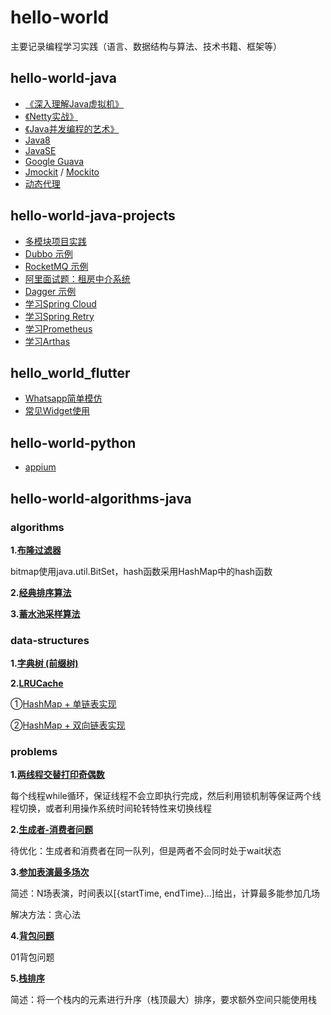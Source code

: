 # hello-world
主要记录编程学习实践（语言、数据结构与算法、技术书籍、框架等）

## hello-world-java
- [《深入理解Java虚拟机》](https://github.com/lewiszlw/hello-world/tree/master/hello-world-java/src/main/java/lewiszlw/_DeepUnderstandingOfJavaVirtualMachine)
- [《Netty实战》](https://github.com/lewiszlw/hello-world/tree/master/hello-world-java/src/main/java/lewiszlw/_NettyInAction)
- [《Java并发编程的艺术》](https://github.com/lewiszlw/hello-world/tree/master/hello-world-java/src/main/java/lewiszlw/_TheArtOfJavaConcurrencyProgramming)
- [Java8](https://github.com/lewiszlw/hello-world/tree/master/hello-world-java/src/main/java/lewiszlw/java8)
- [JavaSE](https://github.com/lewiszlw/hello-world/tree/master/hello-world-java/src/main/java/lewiszlw/javase)
- [Google Guava](https://github.com/lewiszlw/hello-world/tree/master/hello-world-java/src/main/java/lewiszlw/guava)
- [Jmockit](https://github.com/lewiszlw/hello-world/tree/master/hello-world-java/src/main/java/lewiszlw/jmockit) / [Mockito](https://github.com/lewiszlw/hello-world/tree/master/hello-world-java/src/main/java/lewiszlw/mockito)
- [动态代理](https://github.com/lewiszlw/hello-world/tree/master/hello-world-java/src/main/java/lewiszlw/dynamicproxy)

## hello-world-java-projects
- [多模块项目实践](https://github.com/lewiszlw/hello-world/tree/master/hello-world-spring/multi-module)
- [Dubbo 示例](https://github.com/lewiszlw/hello-world/tree/master/hello-world-spring/dubbo-demo)
- [RocketMQ 示例](https://github.com/lewiszlw/hello-world/tree/master/hello-world-spring/rocketmq-demo)
- [阿里面试题：租房中介系统](https://github.com/lewiszlw/hello-world/tree/master/hello-world-spring/alibaba-interview-rental-intermediary)
- [Dagger 示例](https://github.com/lewiszlw/hello-world/tree/master/hello-world-java-projects/dagger-demo)
- [学习Spring Cloud](https://github.com/lewiszlw/hello-world/tree/master/hello-world-java-projects/spring-cloud-demo)
- [学习Spring Retry](https://github.com/lewiszlw/hello-world/tree/master/hello-world-java-projects/spring-retry-demo)
- [学习Prometheus](https://github.com/lewiszlw/hello-world/tree/master/hello-world-java-projects/prometheus-demo)
- [学习Arthas](https://github.com/lewiszlw/hello-world/tree/master/hello-world-java-projects/arthas-demo)

## hello_world_flutter
- [Whatsapp简单模仿](https://github.com/lewiszlw/hello-world/tree/master/hello_world_flutter/lib/apps/whatsapp)
- [常见Widget使用](https://github.com/lewiszlw/hello-world/tree/master/hello_world_flutter/lib/widgets)

## hello-world-python
- [appium](https://github.com/lewiszlw/hello-world/tree/master/hello-world-python/appium)

## hello-world-algorithms-java
### algorithms
**1.[布隆过滤器](https://github.com/lewiszlw/hello-world/blob/master/hello-world-algorithms-java/src/main/java/lewiszlw/algorithms/BloomFilter.java)**

bitmap使用java.util.BitSet，hash函数采用HashMap中的hash函数

**2.[经典排序算法](https://github.com/lewiszlw/hello-world/tree/master/hello-world-algorithms-java/src/main/java/lewiszlw/algorithms/sort)**

**3.[蓄水池采样算法](https://github.com/lewiszlw/hello-world/blob/master/hello-world-algorithms-java/src/main/java/lewiszlw/algorithms/ReservoirSampling.java)**

### data-structures
**1.[字典树 (前缀树)](https://github.com/lewiszlw/hello-world/blob/master/hello-world-algorithms-java/src/main/java/lewiszlw/datastructure/TrieTree.java)**

**2.[LRUCache](https://github.com/lewiszlw/hello-world/tree/master/hello-world-algorithms-java/src/main/java/lewiszlw/datastructure/lrucache)**

①[HashMap + 单链表实现](https://github.com/lewiszlw/hello-world/blob/master/hello-world-algorithms-java/src/main/java/lewiszlw/datastructure/lrucache/LRUCache1.java)

②[HashMap + 双向链表实现](https://github.com/lewiszlw/hello-world/blob/master/hello-world-algorithms-java/src/main/java/lewiszlw/datastructure/lrucache/LRUCache2.java)

### problems

**1.[两线程交替打印奇偶数](https://github.com/lewiszlw/hello-world/blob/master/hello-world-algorithms-java/src/main/java/lewiszlw/problems/TwoThreadPrintOddEvenNumber.java)**

每个线程while循环，保证线程不会立即执行完成，然后利用锁机制等保证两个线程切换，或者利用操作系统时间轮转特性来切换线程

**2.[生成者-消费者问题](https://github.com/lewiszlw/hello-world/tree/master/hello-world-algorithms-java/src/main/java/lewiszlw/problems/producerconsumer)**

待优化：生成者和消费者在同一队列，但是两者不会同时处于wait状态

**3.[参加表演最多场次](https://github.com/lewiszlw/hello-world/blob/master/hello-world-algorithms-java/src/main/java/lewiszlw/problems/MaxPlaysToAttend.java)**

简述：N场表演，时间表以[{startTime, endTime}...]给出，计算最多能参加几场

解决方法：贪心法

**4.[背包问题](https://github.com/lewiszlw/hello-world/tree/master/hello-world-algorithms-java/src/main/java/lewiszlw/problems/knapsack)**

01背包问题

**5.[栈排序](https://github.com/lewiszlw/hello-world/blob/master/hello-world-algorithms-java/src/main/java/lewiszlw/problems/SortStack.java)**

简述：将一个栈内的元素进行升序（栈顶最大）排序，要求额外空间只能使用栈
